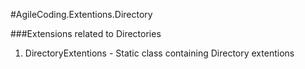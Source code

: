 ﻿#AgileCoding.Extentions.Directory

###Extensions related to Directories

1.	DirectoryExtentions - Static class containing Directory extentions
